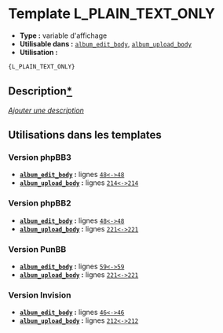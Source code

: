 # Template L_PLAIN_TEXT_ONLY
* __Type :__ variable d'affichage
* __Utilisable dans :__ [`album_edit_body`](../tpl/album_edit_body.md#readme), [`album_upload_body`](../tpl/album_upload_body.md#readme)
* __Utilisation :__

```html
{L_PLAIN_TEXT_ONLY}
```

## Description[*](https://fa-tvars.appspot.com/var/L_PLAIN_TEXT_ONLY)
[*Ajouter une description*](https://fa-tvars.appspot.com/var/L_PLAIN_TEXT_ONLY)

## Utilisations dans les templates

### Version phpBB3
* __[`album_edit_body`](../tpl/album_edit_body.md#readme) :__ lignes [`48`](../src/prosilver/album_edit_body.tpl#L48)[`<->`](../src/prosilver/album_edit_body.tpl#L48-L48)[`48`](../src/prosilver/album_edit_body.tpl#L48)
* __[`album_upload_body`](../tpl/album_upload_body.md#readme) :__ lignes [`214`](../src/prosilver/album_upload_body.tpl#L214)[`<->`](../src/prosilver/album_upload_body.tpl#L214-L214)[`214`](../src/prosilver/album_upload_body.tpl#L214)

### Version phpBB2
* __[`album_edit_body`](../tpl/album_edit_body.md#readme) :__ lignes [`48`](../src/subsilver/album_edit_body.tpl#L48)[`<->`](../src/subsilver/album_edit_body.tpl#L48-L48)[`48`](../src/subsilver/album_edit_body.tpl#L48)
* __[`album_upload_body`](../tpl/album_upload_body.md#readme) :__ lignes [`221`](../src/subsilver/album_upload_body.tpl#L221)[`<->`](../src/subsilver/album_upload_body.tpl#L221-L221)[`221`](../src/subsilver/album_upload_body.tpl#L221)

### Version PunBB
* __[`album_edit_body`](../tpl/album_edit_body.md#readme) :__ lignes [`59`](../src/punbb/album_edit_body.tpl#L59)[`<->`](../src/punbb/album_edit_body.tpl#L59-L59)[`59`](../src/punbb/album_edit_body.tpl#L59)
* __[`album_upload_body`](../tpl/album_upload_body.md#readme) :__ lignes [`221`](../src/punbb/album_upload_body.tpl#L221)[`<->`](../src/punbb/album_upload_body.tpl#L221-L221)[`221`](../src/punbb/album_upload_body.tpl#L221)

### Version Invision
* __[`album_edit_body`](../tpl/album_edit_body.md#readme) :__ lignes [`46`](../src/invision/album_edit_body.tpl#L46)[`<->`](../src/invision/album_edit_body.tpl#L46-L46)[`46`](../src/invision/album_edit_body.tpl#L46)
* __[`album_upload_body`](../tpl/album_upload_body.md#readme) :__ lignes [`212`](../src/invision/album_upload_body.tpl#L212)[`<->`](../src/invision/album_upload_body.tpl#L212-L212)[`212`](../src/invision/album_upload_body.tpl#L212)

